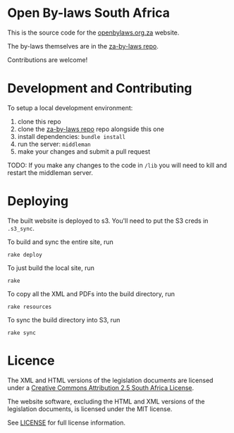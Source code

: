 # Open By-laws South Africa

This is the source code for the [openbylaws.org.za](http://openbylaws.org.za) website.

The by-laws themselves are in the [za-by-laws repo](https://github.com/longhotsummer/za-by-laws).

Contributions are welcome!

# Development and Contributing

To setup a local development environment:

1. clone this repo
2. clone the [za-by-laws repo](https://github.com/longhotsummer/za-by-laws) repo alongside this one
3. install dependencies: `bundle install`
4. run the server: `middleman`
5. make your changes and submit a pull request

TODO: If you make any changes to the code in `/lib` you will need to kill and restart the middleman server.

# Deploying

The built website is deployed to s3. You'll need to put the S3 creds in `.s3_sync`.

To build and sync the entire site, run

    rake deploy

To just build the local site, run

    rake

To copy all the XML and PDFs into the build directory, run

    rake resources

To sync the build directory into S3, run

    rake sync

# Licence

The XML and HTML versions of the legislation documents are licensed under a
[Creative Commons Attribution 2.5 South Africa License](http://creativecommons.org/licenses/by/2.5/za/deed.en_US). 

The website software, excluding the HTML and XML versions of the legislation documents,
is licensed under the MIT license.

See [LICENSE](LICENSE) for full license information.
